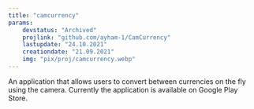 ```yaml
---
title: "camcurrency"
params:
    devstatus: "Archived"
    projlink: "github.com/ayham-1/CamCurrency"
    lastupdate: "24.10.2021"
    creationdate: "21.09.2021"
    img: "pix/proj/camcurrency.webp"
---
```


An application that allows users to convert between currencies on the fly using the camera. Currently the application is available on Google Play Store.

